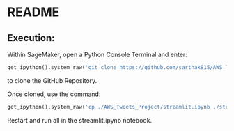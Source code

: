 # README

## Execution:

Within SageMaker, open a Python Console Terminal and enter:
```py
get_ipython().system_raw('git clone https://github.com/sarthak815/AWS_Tweets_Project.git')
```
to clone the GitHub Repository.

Once cloned, use the command:
```py
get_ipython().system_raw('cp ./AWS_Tweets_Project/streamlit.ipynb ./streamlit.ipynb')
```

Restart and run all in the streamlit.ipynb notebook.

